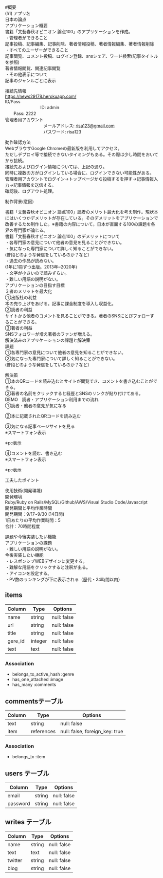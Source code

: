

#概要<br>(h1)
アプリ名<br>
日本の論点<br>
アプリケーション概要<br>
書籍「文藝春秋オピニオン 論点100」のアプリケーションを作成。<br>
・管理者ができること<br>
記事投稿、記事編集、記事削除、著者情報投稿、著者情報編集、著者情報削除<br>
・すべてのユーザーができること<br>
記事閲覧、コメント投稿、ログイン登録、snsシェア、ワード検索(記事タイトルを参照)<br>
著者情報閲覧、関連記事閲覧<br>
・その他表示について<br>
記事のジャンルごとに表示<br>

接続先情報<br>
https://news29178.herokuapp.com/<br>
ID/Pass<br>
　　　　　　　　  ID: admin<br>
　　Pass: 2222<br>
管理者用アカウント<br>
　　　　　　　　　メールアドレス: risa123@gmail.com<br>
　　　　　　　　　パスワード: risa123<br>

動作確認方法<br>
WebブラウザGoogle Chromeの最新版を利用してアクセス。<br>
ただしデプロイ等で接続できないタイミングもある。その際は少し時間をおいてから接続。<br>
接続先およびログイン情報については、上記の通り。<br>
同時に複数の方がログインしている場合に、ログインできない可能性がある。<br>
管理者用アカウントでログイン→トップページから投稿するを押す→記事情報入力→記事情報を送信する。<br>
確認後、ログアウト処理。<br>

制作背景(意図)<br>

書籍「文藝春秋オピニオン 論点100」読者のメリット最大化を考え制作。現状本にはいくつかデメリットが存在している。そのデメリットをアプリケーションで改善するため制作した。※書籍の内容について。日本が直面する100の課題を各界の専門家が論じる。<br>
書籍「文藝春秋オピニオン 論点100」のデメリットについて<br>
・各専門家の意見について他者の意見を見ることができない。<br>
・気になった専門家について詳しく知ることができない。<br>
(普段どのような発信をしているのか？など）<br>
・過去の作品が読めない。<br>
(1年に1冊ずつ出版。2013年~2020年)<br>
・文字が小さいので読みずらい。<br>
・難しい用語の説明がない。<br>
アプリケーションの目指す目標<br>
３者のメリットを最大化<br>
①出版社の利益<br>
本の売り上げをあげる。記事に課金制度を導入し収益化。<br>
②読者の利益<br>
サイトから他者のコメントを見ることができる。著者のSNSにとびフォローすることができる。<br>
③著者の利益<br>
SNSフォロワーが増え著者のファンが増える。<br>
解決済みのアプリケーションの課題と解決策<br>
課題<br>
①各専門家の意見について他者の意見を知ることができない。<br>
②気になった専門家について詳しく知ることができない。<br>
(普段どのような発信をしているのか？など）<br>

解決策<br>
①本のQRコードを読み込むとサイトが閲覧でき、コメントを書き込むことができる。<br>
②著者の名前をクリックすると経歴とSNSのリンクが貼り付けてある。<br>
DEMO　読者・アプリケーション利用までの流れ<br>
①読者・他者の意見が気になる<br>

②本に記載されたQRコードを読み込む<br>





③気になる記事ページサイトを見る<br>
※スマートフォン表示<br>



※pc表示<br>

④コメントを読む、書き込む<br>
※スマートフォン表示<br>


※pc表示<br>



工夫したポイント<br>

使用技術(開発環境)<br>
開発環境<br>
Ruby/Ruby on Rails/MySQL/Github/AWS/Visual Studio Code/Javascript<br>
開発期間と平均作業時間<br>
開発期間：9/17~9/30 (14日間)<br>
1日あたりの平均作業時間：5<br>
合計：70時間程度<br>

課題や今後実装したい機能<br>
アプリケーションの課題<br>
・難しい用語の説明がない。<br>
今後実装したい機能<br>
・レスポンシブWEBデザインに変更する。<br>
・難解な用語をクリックすると注釈が出る。<br>
・アイコンを設定する。<br>
・PV数のランキングが下に表示される（歴代・24時間以内）<br>


## items 
| Column    | Type      | Options                        |
| ------    | ------    | ------------------------------ |
| name      | string    | null: false                    |
| url       | string    | null: false                    |
| title     | string    | null: false                    |
| gere_id   | integer   | null: false                    |
| text      | text      | null: false                    |

### Association
- belongs_to_active_hash :genre
- has_one_attached :image
- has_many :comments


## commentsテーブル

| Column | Type       | Options                        |
| ------ | ---------- | ------------------------------ |
| text   | string     | null: false                    |
| item   | references | null: false, foreign_key: true |

### Association

- belongs_to :item

## users テーブル

| Column      | Type    | Options     |
| ------------| ------  | ----------- |
| email       | string  | null: false |
| password    | string  | null: false |

## writes テーブル

| Column      | Type    | Options     |
| ------------| ------  | ----------- |
| name        | string  | null: false |
| text        | text    | null: false |
| twitter     | string  | null: false |
| blog        | string  | null: false |
